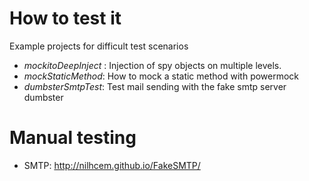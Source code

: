 # How to test it
Example projects for difficult test scenarios

* _mockitoDeepInject_ : Injection of spy objects on multiple levels.
* _mockStaticMethod_: How to mock a static method with powermock
* _dumbsterSmtpTest_: Test mail sending with the fake smtp server dumbster



# Manual testing

* SMTP: http://nilhcem.github.io/FakeSMTP/
